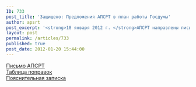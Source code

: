 ```yaml
---
ID: 733
post_title: 'Защищено: Предложения АПСРТ в план работы Госдумы'
author: apsrt
post_excerpt: '<strong>18 января 2012 г. </strong>АПСРТ направлены письмом № 2-03/320 предложения по внесению изменений в Федеральный закон от 21 июля 1997 года № 116-ФЗ «О промышленной безопасности опасных производственных объектов» (пункт 5 приложения 1), в Федеральный закон от 29 декабря 2004 года № 190-ФЗ «Градостроительный кодекс Российской Федерации» (подпункт «г» пункта 11 часть 1 статьи 48.1), в Федеральный закон от 27 июля 2010 года № 225-ФЗ «Об обязательном страховании гражданской ответственности владельца опасного объекта за причинение вреда в результате аварии на опасном объекте» (подпункт «д» пункта 1 статьи 5).'
layout: post
permalink: /articles/733
published: true
post_date: 2012-01-20 15:44:00
---
```

[Письмо АПСРТ][1]  
[Таблица поправок][2]  
[Пояснительная записка][3]

 [1]: http://www.apsrt.ru/docs/2-03-320.doc
 [2]: http://www.apsrt.ru/docs/tablica.doc
 [3]: http://www.apsrt.ru/docs/poyasn.doc